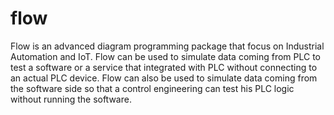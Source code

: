 # flow
Flow is an advanced diagram programming package that focus on Industrial Automation and IoT. Flow can be used to simulate data coming from PLC to test a software or a service that integrated with PLC without connecting to an actual PLC device. Flow can also be used to simulate data coming from the software side so that a control engineering can test his PLC logic without running the software.
